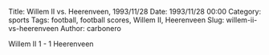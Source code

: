 Title: Willem II vs. Heerenveen, 1993/11/28
Date: 1993/11/28 00:00
Category: sports
Tags: football, football scores, Willem II, Heerenveen
Slug: willem-ii-vs-heerenveen
Author: carbonero


Willem II 1 - 1 Heerenveen
